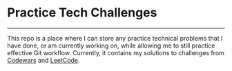 # Practice Tech Challenges
---
This repo is a place where I can store any practice technical problems that I have done, or am currently working on, while allowing me to still practice effective Git workflow. Currently, it contains my solutions to challenges from [Codewars](https://www.codewars.com/) and [LeetCode](https://leetcode.com/).
